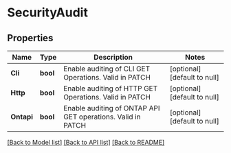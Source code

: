 # SecurityAudit

## Properties
Name | Type | Description | Notes
------------ | ------------- | ------------- | -------------
**Cli** | **bool** | Enable auditing of CLI GET Operations. Valid in PATCH | [optional] [default to null]
**Http** | **bool** | Enable auditing of HTTP GET Operations. Valid in PATCH | [optional] [default to null]
**Ontapi** | **bool** | Enable auditing of ONTAP API GET operations. Valid in PATCH | [optional] [default to null]

[[Back to Model list]](../README.md#documentation-for-models) [[Back to API list]](../README.md#documentation-for-api-endpoints) [[Back to README]](../README.md)


